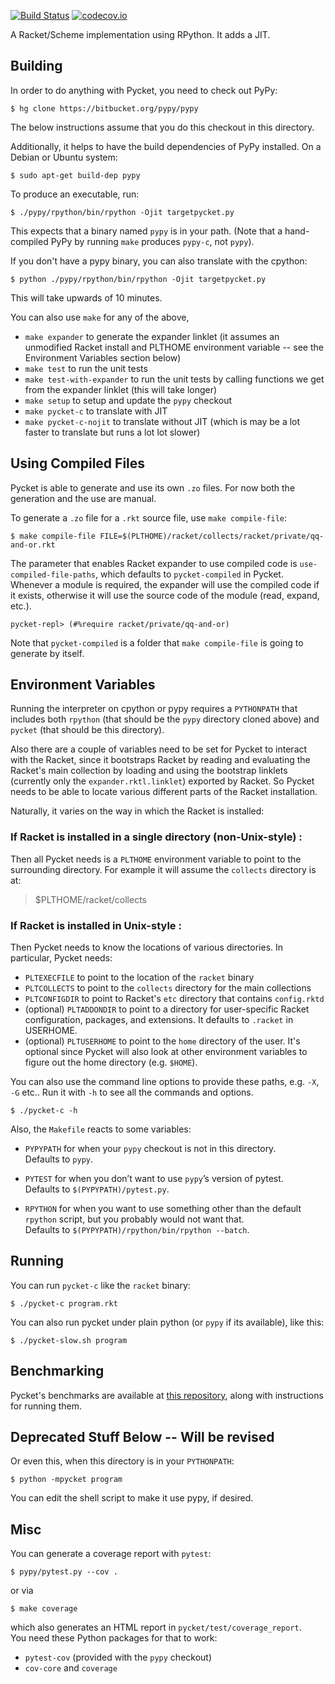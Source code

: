 [![Build Status](https://travis-ci.org/pycket/pycket.png?branch=linklet)](https://travis-ci.org/pycket/pycket)
[![codecov.io](https://codecov.io/github/pycket/pycket/coverage.svg?branch=master)](https://codecov.io/github/pycket/pycket?branch=master)

A Racket/Scheme implementation using RPython. It adds a JIT.

## Building

In order to do anything with Pycket, you need to check out PyPy:

    $ hg clone https://bitbucket.org/pypy/pypy

The below instructions assume that you do this checkout in this directory.

Additionally, it helps to have the build dependencies of PyPy installed.
On a Debian or Ubuntu system:

    $ sudo apt-get build-dep pypy

To produce an executable, run:

    $ ./pypy/rpython/bin/rpython -Ojit targetpycket.py

This expects that a binary named `pypy` is in your path. (Note that
a hand-compiled PyPy by running `make` produces `pypy-c`, not `pypy`).

If you don't have a pypy binary, you can also translate with the cpython:

    $ python ./pypy/rpython/bin/rpython -Ojit targetpycket.py

This will take upwards of 10 minutes.

You can also use `make` for any of the above,

 * `make expander` to generate the expander linklet (it assumes an unmodified Racket install and PLTHOME environment variable -- see the Environment Variables section below)
 * `make test` to run the unit tests
 * `make test-with-expander` to run the unit tests by calling functions we get from the expander linklet (this will take longer)
 * `make setup` to setup and update the `pypy` checkout
 * `make pycket-c` to translate with JIT
 * `make pycket-c-nojit` to translate without JIT (which is may be a lot faster to translate but runs a lot lot slower)

## Using Compiled Files

Pycket is able to generate and use its own `.zo` files. For now both
the generation and the use are manual.

To generate a `.zo` file for a `.rkt` source file, use `make
compile-file`:

    $ make compile-file FILE=$(PLTHOME)/racket/collects/racket/private/qq-and-or.rkt

The parameter that enables Racket expander to use compiled code is
`use-compiled-file-paths`, which defaults to `pycket-compiled` in
Pycket. Whenever a module is required, the expander will use the
compiled code if it exists, otherwise it will use the source code of
the module (read, expand, etc.).

    pycket-repl> (#%require racket/private/qq-and-or)

Note that `pycket-compiled` is a folder that `make compile-file` is
going to generate by itself.

## Environment Variables

Running the interpreter on cpython or pypy requires a `PYTHONPATH`
that includes both `rpython` (that should be the `pypy` directory
cloned above) and `pycket` (that should be this directory).

Also there are a couple of variables need to be set for Pycket to
interact with the Racket, since it bootstraps Racket by reading and
evaluating the Racket's main collection by loading and using the
bootstrap linklets (currently only the `expander.rktl.linklet`)
exported by Racket. So Pycket needs to be able to locate various
different parts of the Racket installation. 

Naturally, it varies on the way in which the Racket is installed:

### If Racket is installed in a single directory (non-Unix-style) :

Then all Pycket needs is a `PLTHOME` environment variable to point to
the surrounding directory. For example it will assume the `collects`
directory is at:

> $PLTHOME/racket/collects

### If Racket is installed in Unix-style :

Then Pycket needs to know the locations of various directories. In
particular, Pycket needs:

 * `PLTEXECFILE` to point to the location of the `racket` binary
 * `PLTCOLLECTS` to point to the `collects` directory for the main
collections 
 * `PLTCONFIGDIR` to point to Racket's `etc` directory that contains
`config.rktd`
 * (optional) `PLTADDONDIR` to point to a directory for user-specific
Racket configuration, packages, and extensions. It defaults to
`.racket` in USERHOME.
 * (optional) `PLTUSERHOME` to point to the `home` directory of the
  user. It's optional since Pycket will also look at other environment
  variables to figure out the home directory (e.g. `$HOME`).

You can also use the command line options to provide these paths,
e.g. `-X`, `-G` etc.. Run it with `-h` to see all the commands and
options.

    $ ./pycket-c -h

Also, the `Makefile` reacts to some variables:
 * `PYPYPATH` for when your `pypy` checkout is not in this directory.   
    Defaults to `pypy`.
 * `PYTEST` for when you don’t want to use `pypy`’s version of pytest.  
    Defaults to `$(PYPYPATH)/pytest.py`.

 * `RPYTHON` for when you want to use something other than the default
   `rpython` script, but you probably would not want that.  
   Defaults to `$(PYPYPATH)/rpython/bin/rpython --batch`.

## Running

You can run `pycket-c` like the `racket` binary:

    $ ./pycket-c program.rkt

You can also run pycket under plain python (or `pypy` if its
available), like this:

    $ ./pycket-slow.sh program

## Benchmarking

Pycket's benchmarks are available at [this
repository](https://github.com/krono/pycket-bench), along with
instructions for running them.


## Deprecated Stuff Below -- Will be revised 
   
Or even this, when this directory is in your `PYTHONPATH`:

    $ python -mpycket program

You can edit the shell script to make it use pypy, if desired.

## Misc

You can generate a coverage report with `pytest`:

    $ pypy/pytest.py --cov .

or via

    $ make coverage
    
which also generates an HTML report in `pycket/test/coverage_report`.  
You need these Python packages for that to work:
  * `pytest-cov` (provided with the `pypy` checkout)
  * `cov-core` and `coverage`